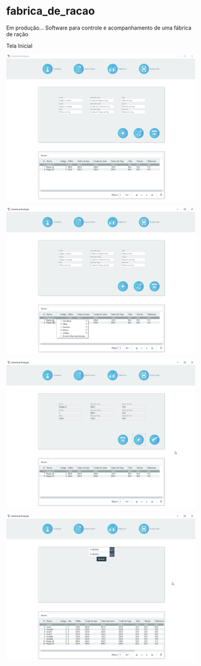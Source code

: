 # fabrica_de_racao
Em produção...  Software para controle e acompanhamento de uma fábrica de ração

Tela Inicial

![alt text](https://raw.githubusercontent.com/LimaGabr/fabrica_de_racao/main/1.png)


![alt text](https://github.com/LimaGabr/fabrica_de_racao/blob/main/2.png)


![alt text](https://raw.githubusercontent.com/LimaGabr/fabrica_de_racao/main/3.png)


![alt text](https://github.com/LimaGabr/fabrica_de_racao/blob/main/4.png)



